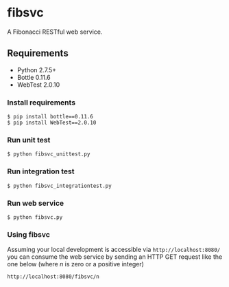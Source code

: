 fibsvc
======

A Fibonacci RESTful web service.


## Requirements ##
* Python 2.7.5+
* Bottle 0.11.6
* WebTest 2.0.10

### Install requirements ###

```
$ pip install bottle==0.11.6
$ pip install WebTest==2.0.10
```

### Run unit test ###

```
$ python fibsvc_unittest.py
```

### Run integration test ###

```
$ python fibsvc_integrationtest.py
```

### Run web service ###

```
$ python fibsvc.py
```

### Using fibsvc ####

Assuming your local development is accessible via `http://localhost:8080/`
you can consume the web service by sending an HTTP GET request like the one below
(where <i>n</i> is zero or a positive integer)

```
http://localhost:8080/fibsvc/n
```
